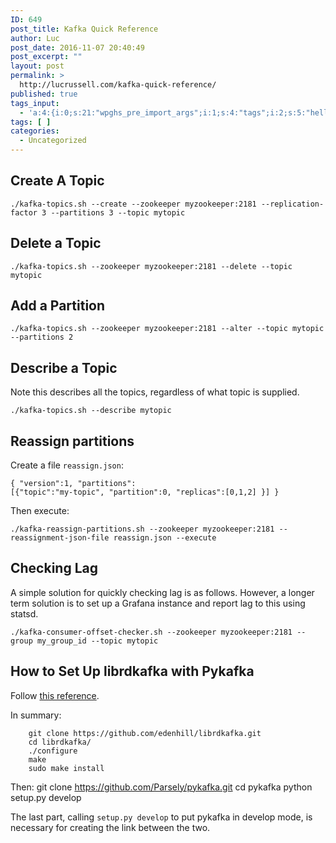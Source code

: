```yaml
---
ID: 649
post_title: Kafka Quick Reference
author: Luc
post_date: 2016-11-07 20:40:49
post_excerpt: ""
layout: post
permalink: >
  http://lucrussell.com/kafka-quick-reference/
published: true
tags_input:
  - 'a:4:{i:0;s:21:"wpghs_pre_import_args";i:1;s:4:"tags";i:2;s:5:"hello";i:3;s:5:"world";}'
tags: [ ]
categories:
  - Uncategorized
---
```

## Create A Topic

    ./kafka-topics.sh --create --zookeeper myzookeeper:2181 --replication-factor 3 --partitions 3 --topic mytopic
    

## Delete a Topic

    ./kafka-topics.sh --zookeeper myzookeeper:2181 --delete --topic mytopic
    

## Add a Partition

    ./kafka-topics.sh --zookeeper myzookeeper:2181 --alter --topic mytopic --partitions 2
    

## Describe a Topic

Note this describes all the topics, regardless of what topic is supplied.

    ./kafka-topics.sh --describe mytopic
    

## Reassign partitions

Create a file `reassign.json`:

    { "version":1, "partitions":
    [{"topic":"my-topic", "partition":0, "replicas":[0,1,2] }] }
    

Then execute:

    ./kafka-reassign-partitions.sh --zookeeper myzookeeper:2181 --reassignment-json-file reassign.json --execute
    

## Checking Lag

A simple solution for quickly checking lag is as follows. However, a longer term solution is to set up a Grafana instance and report lag to this using statsd.

    ./kafka-consumer-offset-checker.sh --zookeeper myzookeeper:2181 --group my_group_id --topic mytopic
    

## How to Set Up librdkafka with Pykafka

Follow [this reference][1].

In summary:

        git clone https://github.com/edenhill/librdkafka.git
        cd librdkafka/
        ./configure
        make
        sudo make install
    

Then: git clone https://github.com/Parsely/pykafka.git cd pykafka python setup.py develop

The last part, calling `setup.py develop` to put pykafka in develop mode, is necessary for creating the link between the two.

 [1]: https://gist.github.com/yungchin/0b107fd9f4e532de2da5